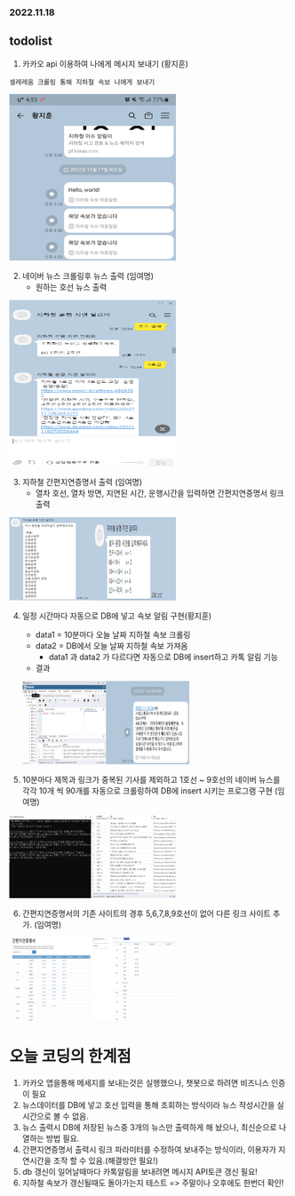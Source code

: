 ### 2022.11.18
## todolist

1. 카카오 api 이용하여 나에게 메시지 보내기 (황지훈)
<!-- ![](2022-11-18-09-25-37.png) -->
    셀레레움 크롤링 통해 지하철 속보 나에게 보내기
<img src="2022-11-18-09-25-37.png" width="300" height="300"/><br/>

2. 네이버 뉴스 크롤링후 뉴스 출력 (임여명)
    - 원하는 호선 뉴스 출력
<!-- ![](2022-11-18-09-30-54.png) -->
<img src="2022-11-18-09-30-54.png" width="300" height="300"/><br/>

3. 지하철 간편지연증명서 출력 (임여명)
    - 열차 호선, 열차 방면, 지연된 시간, 운행시간을 입력하면 간편지연증명서 링크출력
<!-- ![](2022-11-18-14-44-18.png), ![](2022-11-18-14-44-26.png) -->
<img src="2022-11-18-14-44-18.png" width="150" height="150"/><img src="2022-11-18-14-44-26.png" width="150" height="150"/>

4. 일정 시간마다 자동으로 DB에 넣고 속보 알림 구현(황지훈)
    - data1 = 10분마다 오늘 날짜 지하철 속보 크롤링
    - data2 = DB에서 오늘 날짜 지하철 속보 가져옴
        - data1 과 data2 가 다르다면 자동으로 DB에 insert하고 카톡 알림 기능
    - 결과<br/>
    <!-- ![](2022-11-18-14-11-01.png), ![](2022-11-18-14-11-09.png) -->
    <img src="2022-11-18-14-11-09.png" width="150" height="150"/><img src="2022-11-18-14-11-01.png" width="150" height="150"/>

5. 10분마다 제목과 링크가 중복된 기사를 제외하고 1호선 ~ 9호선의 네이버 뉴스를 각각 10개 씩 90개를 자동으로 크롤링하여 DB에 insert 시키는 프로그램 구현 (임여명)
<!-- ![](2022-11-18-14-45-02.png), ![](2022-11-18-14-45-09.png) --> 
<img src="2022-11-18-14-45-02.png" width="150" height="150"/><img src="2022-11-18-14-45-09.png" width="150" height="150"/>

6. 간편지연증명서의 기존 사이트의 경후 5,6,7,8,9호선이 없어 다른 링크 사이트 추가. (임여명)
<!-- ![](2022-11-18-14-47-11.png), ![](2022-11-18-14-47-19.png) -->
<img src="2022-11-18-14-47-11.png" width="150" height="150"/><img src="2022-11-18-14-47-19.png" width="150" height="150"/>

# 오늘 코딩의 한계점
1. 카카오 앱을통해 메세지를 보내는것은 실행했으나, 챗봇으로 하려면 비즈니스 인증이 필요
2. 뉴스데이터를 DB에 넣고 호선 입력을 통해 조회하는 방식이라 뉴스 작성시간을 실시간으로 볼 수 없음.
3. 뉴스 출력시 DB에 저장된 뉴스중 3개의 뉴스만 출력하게 해 놨으나, 최신순으로 나열하는 방법 필요.
4. 간편지연증명서 출력시 링크 파라미터를 수정하여 보내주는 방식이라, 이용자가 지연시간을 조작 할 수 있음.(해결방안 필요!)
5. db 갱신이 일어날때마다 카톡알림을 보내려면 메시지 API토큰 갱신 필요!
6. 지하철 속보가 갱신될때도 돌아가는지 테스트 => 주말이나 오후에도 한번더 확인!

